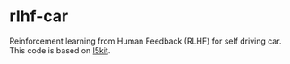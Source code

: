 # rlhf-car
Reinforcement learning from Human Feedback (RLHF) for self driving car. This code is based on [l5kit](https://github.com/woven-planet/l5kit).
